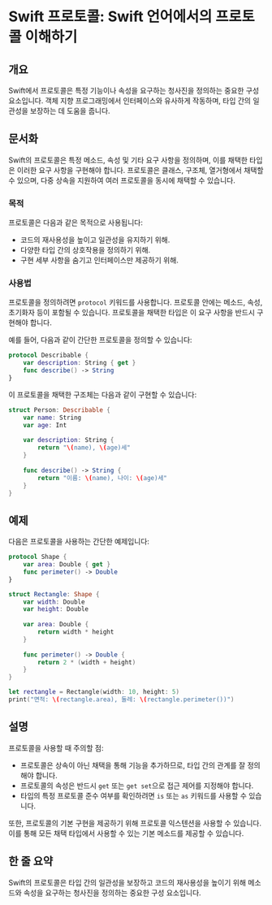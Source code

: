 <!--
Meta Description: # Swift 프로토콜: Swift 언어에서의 프로토콜 이해하기 ## 개요 Swift에서 프로토콜은 특정 기능이나 속성을 요구하는 청사진을 정의하는 중요한 구성 요소입니다. 객체 지향 프로그래밍에서 인터페이스와 유사하게 작동하며, 타입 간의 일관성을 보장하는 데 도움을...
Meta Keywords: var, 프로토콜을, 있습니다, 프로토콜은, double
-->

# Swift 프로토콜: Swift 언어에서의 프로토콜 이해하기

## 개요
Swift에서 프로토콜은 특정 기능이나 속성을 요구하는 청사진을 정의하는 중요한 구성 요소입니다. 객체 지향 프로그래밍에서 인터페이스와 유사하게 작동하며, 타입 간의 일관성을 보장하는 데 도움을 줍니다.

## 문서화
Swift의 프로토콜은 특정 메소드, 속성 및 기타 요구 사항을 정의하며, 이를 채택한 타입은 이러한 요구 사항을 구현해야 합니다. 프로토콜은 클래스, 구조체, 열거형에서 채택할 수 있으며, 다중 상속을 지원하여 여러 프로토콜을 동시에 채택할 수 있습니다.

### 목적
프로토콜은 다음과 같은 목적으로 사용됩니다:
- 코드의 재사용성을 높이고 일관성을 유지하기 위해.
- 다양한 타입 간의 상호작용을 정의하기 위해.
- 구현 세부 사항을 숨기고 인터페이스만 제공하기 위해.

### 사용법
프로토콜을 정의하려면 `protocol` 키워드를 사용합니다. 프로토콜 안에는 메소드, 속성, 초기화자 등이 포함될 수 있습니다. 프로토콜을 채택한 타입은 이 요구 사항을 반드시 구현해야 합니다.

예를 들어, 다음과 같이 간단한 프로토콜을 정의할 수 있습니다:

```swift
protocol Describable {
    var description: String { get }
    func describe() -> String
}
```

이 프로토콜을 채택한 구조체는 다음과 같이 구현할 수 있습니다:

```swift
struct Person: Describable {
    var name: String
    var age: Int
    
    var description: String {
        return "\(name), \(age)세"
    }
    
    func describe() -> String {
        return "이름: \(name), 나이: \(age)세"
    }
}
```

## 예제
다음은 프로토콜을 사용하는 간단한 예제입니다:

```swift
protocol Shape {
    var area: Double { get }
    func perimeter() -> Double
}

struct Rectangle: Shape {
    var width: Double
    var height: Double
    
    var area: Double {
        return width * height
    }
    
    func perimeter() -> Double {
        return 2 * (width + height)
    }
}

let rectangle = Rectangle(width: 10, height: 5)
print("면적: \(rectangle.area), 둘레: \(rectangle.perimeter())")
```

## 설명
프로토콜을 사용할 때 주의할 점:
- 프로토콜은 상속이 아닌 채택을 통해 기능을 추가하므로, 타입 간의 관계를 잘 정의해야 합니다.
- 프로토콜의 속성은 반드시 `get` 또는 `get set`으로 접근 제어를 지정해야 합니다.
- 타입의 특정 프로토콜 준수 여부를 확인하려면 `is` 또는 `as` 키워드를 사용할 수 있습니다.

또한, 프로토콜의 기본 구현을 제공하기 위해 프로토콜 익스텐션을 사용할 수 있습니다. 이를 통해 모든 채택 타입에서 사용할 수 있는 기본 메소드를 제공할 수 있습니다.

## 한 줄 요약
Swift의 프로토콜은 타입 간의 일관성을 보장하고 코드의 재사용성을 높이기 위해 메소드와 속성을 요구하는 청사진을 정의하는 중요한 구성 요소입니다.